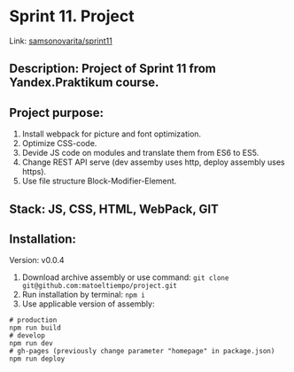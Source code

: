 # Sprint 11. Project

Link: [samsonovarita/sprint11](https://samsonovarita.github.io/sprint11/)

## Description: Project of Sprint 11 from Yandex.Praktikum course.

## Project purpose: 
1. Install webpack for picture and font optimization.
2. Optimize CSS-code.
3. Devide JS code on modules and translate them from ES6 to ES5.
4. Change REST API serve (dev assemby uses http, deploy assembly uses https).
5. Use file structure Block-Modifier-Element.

## Stack: JS, CSS, HTML, WebPack, GIT

## Installation: 
Version: v0.0.4

1. Download archive assembly or  use command: ```git clone git@github.com:matoeltiempo/project.git```
2. Run installation by terminal: ```npm i```
3. Use applicable version of assembly:
```
# production
npm run build
# develop
npm run dev
# gh-pages (previously change parameter "homepage" in package.json)
npm run deploy
```